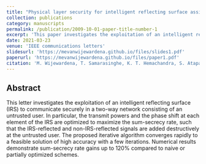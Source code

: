 ```yaml
---
title: "Physical layer security for intelligent reflecting surface assisted two–way communications"
collection: publications
category: manuscripts
permalink: /publication/2009-10-01-paper-title-number-1
excerpt: 'This paper investigates the exploitation of an intelligent reflecting surface (IRS) to communicate securely in a two-way network consisting of an untrusted user.'
date: 2021-03-23
venue: 'IEEE communications letters'
slidesurl: 'https://mevanwijewardena.github.io/files/slides1.pdf'
paperurl: 'https://mevanwijewardena.github.io/files/paper1.pdf'
citation: 'M. Wijewardena, T. Samarasinghe, K. T. Hemachandra, S. Atapattu and J. S. Evans, "Physical Layer Security for Intelligent Reflecting Surface Assisted Two–Way Communications," in IEEE Communications Letters, vol. 25, no. 7, pp. 2156-2160, July 2021, doi: 10.1109/LCOMM.2021.3068102.'
---
```


## Abstract
This letter investigates the exploitation of an intelligent reflecting surface (IRS) to communicate securely in a two-way network consisting of an untrusted user. In particular, the transmit powers and the phase shift at each element of the IRS are optimized to maximize the sum-secrecy rate, such that the IRS-reflected and non-IRS-reflected signals are added destructively at the untrusted user. The proposed iterative algorithm converges rapidly to a feasible solution of high accuracy with a few iterations. Numerical results demonstrate sum-secrecy rate gains up to 120% compared to naive or partially optimized schemes.
